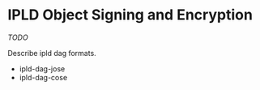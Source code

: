 # IPLD Object Signing and Encryption

*TODO*

Describe ipld dag formats.

- ipld-dag-jose
- ipld-dag-cose

